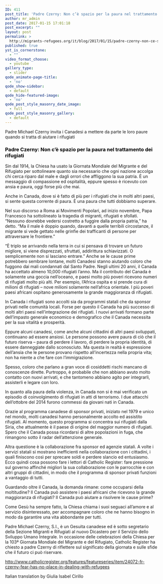 ```yaml
---
ID: 411
post_title: 'Padre Czerny: Non c’è spazio per la paura nel trattamento dei rifugiati'
author: mr_admin
post_date: 2017-01-15 17:01:18
post_excerpt: ""
layout: post
permalink: >
  http://migrants-refugees.org/it/blog/2017/01/15/padre-czerny-non-ce-spazio-per-la-paura-nel-trattamento-dei-rifugiati/
published: true
yst_is_cornerstone:
  - ""
video_format_choose:
  - youtube
gallery_type:
  - slider
qode_animate-page-title:
  - 'no'
qode_show-sidebar:
  - default
qode_hide-featured-image:
  - 'no'
qode_post_style_masonry_date_image:
  - full
qode_post_style_masonry_gallery:
  - default
---
```

Padre Michael Czerny invita i Canadesi a mettere da parte le loro paure quando si tratta di aiutare i rifugiati
<h3><span style="color: #000000;">Padre Czerny: Non c’è spazio per la paura nel trattamento dei rifugiati</span></h3>
Sin dal 1914, la Chiesa ha usato la Giornata Mondiale del Migrante e del Rifugiato per sottolineare quanto sia necessario che ogni nazione accolga chi cerca riparo dal male e dagli orrori che affliggono la sua patria. È un messaggio di compassione ed ospitalità, eppure spesso è ricevuto con ansia e paura, oggi forse più che mai.

Anche in Canada, dove si è fatto di più per i rifugiati che in molti altri paesi, si sente questa corrente di paura. È una paura che tutti dobbiamo superare.

Nel suo discorso a Roma ai Movimenti Popolari, ad inizio novembre, Papa Francesco ha sottolineato la tragedia di migranti, rifugiati e sfollati.
“Nessuno dovrebbe vedersi costretto a fuggire dalla propria patria,” ha detto. “Ma il male è doppio quando, davanti a quelle terribili circostanze, il migrante si vede gettato nelle grinfie dei trafficanti di persone per attraversare le frontiere.”

“È triplo se arrivando nella terra in cui si pensava di trovare un futuro migliore, si viene disprezzati, sfruttati, addirittura schiavizzati. O semplicemente non si lasciano entrare.”
Anche se le cause prime potrebbero sembrare lontane, molti Canadesi stanno aiutando coloro che fuggono dai mali condannati dal Santo Padre. Negli ultimi 20 anni, il Canada ha accettato almeno 10,000 rifugiati l’anno. Ma il contributo del Canada è solamente una goccia nell’oceano, e paesi molto più poveri ricevono numeri di rifugiati molto più alti. Per esempio, l’Africa ospita e si prende cura di milioni di rifugiati – nove milioni solamente nell’africa orientale. I più poveri paesi africani ospitano generosamente la grande maggioranza di rifugiati.

In Canada i rifugiati sono accolti sia da programmi statali che da sponsor privati nelle comunità locali. Forse per questo il Canada ha più successo di molti altri paesi nell’integrazione dei rifugiati. I nuovi arrivati formano parte dell’impasto generale economico e demografico che il Canada necessita per la sua vitalità e prosperità.

Eppure alcuni canadesi, come anche alcuni cittadini di altri paesi sviluppati, continuano ad essere ansiosi. Le persone possono avere paura di ciò che il futuro riserva – paura di perdere il lavoro, di perdere la propria identità, di essere danneggiate dallo sconosciuto. Ma questa in realtà è espressione dell’ansia che le persone provano rispetto all’incertezza nella propria vita; non ha niente a che fare con l’immigrazione.

Spesso, coloro che parlano a gran voce di cosiddetti rischi mancano di conoscenze dirette. Purtroppo, è probabile che non abbiano avuto molto contatto con nuovi arrivati, e che tantomeno abbiano agito per integrarli, assisterli e legare con loro.

In quanto alla paura della violenza, in Canada non si è mai verificato un episodio di coinvolgimento di rifugiati in atti di terrorismo. I due attacchi dell’ottobre del 2014 furono commessi da giovani nati in Canada.

Grazie al programma canadese di sponsor privati, iniziato nel 1979 e unico nel mondo, molti canadesi hanno personalmente accolto ed assistito rifugiati. Al momento, questo programma si concentra sui rifugiati dalla Siria, che attualmente è il paese di origine del maggior numero di rifugiati. Spero che il Canada possa ricordarsi di altre popolazioni in fuga, che rimangono sotto il radar dell’attenzione generale.

Altra questione è la collaborazione fra sponsor ed agenzie statali. A volte i servizi statali si mostrano inefficienti nella collaborazione con i cittadini, i quali finiscono così per sprecare soldi e perdere slancio ed entusiasmo. Ecco quindi cosa possono fare i lettori di Catholic Register: fare pressione sul governo affinché migliori la sua collaborazione con le parrocchie e con altri gruppi di cittadini, in modo che il programma di sponsor privati funzioni a vantaggio di tutti.

Guardando oltre il Canada, la domanda rimane: come occuparsi della moltitudine? Il Canada può assistere i paesi africani che ricevono la grande maggioranza di rifugiati? Il Canada può aiutare a risolvere le cause prime?

Come Gesù ha sempre fatto, la Chiesa chiama i suoi seguaci all’amore e al servizio disinteressato, per accompagnare coloro che ne hanno bisogno in modo da garantire una vita abbondante per tutti.

Padre Michael Czerny, S.I., è un Gesuita canadese ed è sotto segretario della Sezione Migranti e Rifugiati al nuovo Dicastero per il Servizio dello Sviluppo Umano Integrale. In occasione delle celebrazioni della Chiesa per la 103ª Giornata Mondiale del Migrante e del Rifugiato, Catholic Register ha chiesto a padre Czerny di riflettere sul significato della giornata e sulle sfide che il futuro ci può riservare.

http://www.catholicregister.org/features/featureseries/item/24072-fr-czerny-fear-has-no-place-in-dealing-with-refugees

Italian translation by Giulia Isabel Cirillo